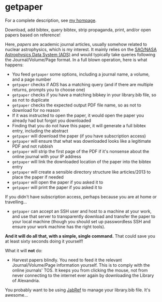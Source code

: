 # getpaper
For a complete description, see [my hompage](http://www.cns.s.u-tokyo.ac.jp/~daid/hack/getpaper.html).

Download, add bibtex, query bibtex, strip propaganda, print, and/or open papers based on reference!

Here, _papers_ are academic journal articles, usually somehow related to nuclear astrophysics, which is my interest.  It mainly relies on the [SAO/NASA Astrophysics Data System (ADS)](http://adsabs.harvard.edu/) and would typically take queries following the Journal/Volume/Page format.  In a full blown operation, here is what happens: 
* You feed `getpaper` some options, including a journal name, a volume, and a page number
* `getpaper` checks if ADS has a matching query (and if there are multiple returns, prompts you to choose one)
* `getpaper` checks if you have a matching bibkey in your library.bib file, so as not to duplicate
* `getpaper` checks the expected output PDF file name, so as not to download for no reason
* If it was instructed to open the paper, it would open the paper you already had but forgot you downloaded
* Finding that you do not have this paper, it will generate a full bibtex entry, including the abstract
* `getpaper` will download the paper (if you have subscription access)
* `getpaper` will ensure that what was downloaded looks like a legitimate PDF and not rubbish
* `getpaper` will strip the first page of the PDF if it's nonsense about the online journal with your IP address
* `getpaper` will link the downloaded location of the paper into the bibtex entry
* `getpaper` will create a sensible directory structure like articles/2013 to place the paper if needed
* `getpaper` will open the paper if you asked it to 
* `getpaper` will print the paper if you asked it to 

If you didn't have subscription access, perhaps because you are at home or travelling...
* `getpaper` can accept an SSH user and host to a machine at your work, and use that server to transparently download and transfer the paper to your local machine (though you should set up passwordless SSH and ensure your work machine has the right tools).

**And it will do all that, with a simple, single command.**  That could save you at least sixty seconds doing it yourself!

What it will **not** do:
* Harvest papers blindly.  You need to feed it the relevant Journal/Volume/Page information yourself.  This is to comply with the online journals' TOS.  It keeps you from clicking the mouse, not from never connecting to the internet ever again by downloading the Library of Alexandria.

You probably want to be using [JabRef](http://jabref.sourceforge.net/) to manage your library.bib file.  It's awesome...
